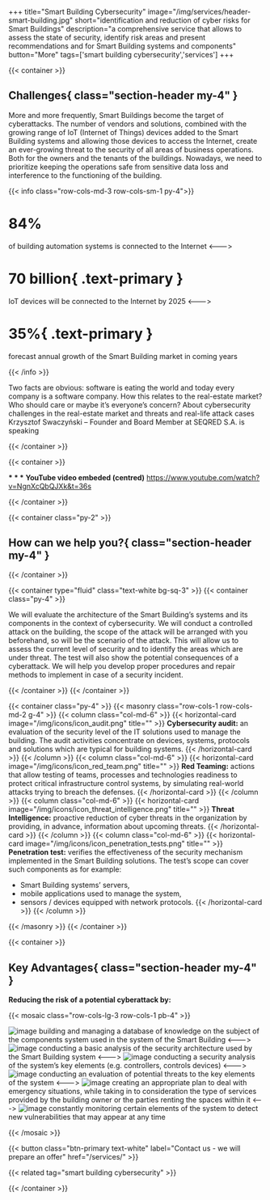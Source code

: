 +++
title="Smart Building Cybersecurity"
image="/img/services/header-smart-building.jpg"
short="identification and reduction of cyber risks for Smart Buildings"
description="a comprehensive service that allows to assess the state of security, identify risk areas and present recommendations and for Smart Building systems and components"
button="More"
tags=['smart building cybersecurity','services']
+++

{{< container >}}
## Challenges{ class="section-header my-4" }

More and more frequently, Smart Buildings become the target of cyberattacks. The number of vendors and solutions, combined with the growing range of IoT (Internet of Things) devices added to the Smart Building systems and allowing those devices to access the Internet, create an ever-growing threat to the security of all areas of business operations. Both for the owners and the tenants of the buildings. Nowadays, we need to prioritize keeping the operations safe from sensitive data loss and interference to the functioning of the building.

{{< info class="row-cols-md-3 row-cols-sm-1 py-4">}}
# __84%__

of building automation systems is
connected to the Internet
<--->
# __70 billion__{ .text-primary }

IoT devices will be connected to
the Internet by 2025
<--->
# __35%__{ .text-primary }

forecast annual growth of the Smart Building market
in coming years

{{< /info >}}

Two facts are obvious: software is eating the world and today every company is a software company. How this relates to the real-estate market? Who should care or maybe it’s everyone’s concern? About cybersecurity challenges in the real-estate market and threats and real-life attack cases Krzysztof Swaczyński – Founder and Board Member at SEQRED S.A. is speaking

{{< /container >}}

{{< container >}}


__* * *__
__YouTube video embeded (centred)__
https://www.youtube.com/watch?v=NgnXcQbQJXk&t=36s

{{< /container >}}

{{< container class="py-2" >}}

## How can we help you?{ class="section-header my-4" }

{{< /container >}}

{{< container type="fluid" class="text-white bg-sq-3" >}}
{{< container class="py-4" >}}

We will evaluate the architecture of the Smart Building’s systems and its components in the context of cybersecurity. We will conduct a controlled attack on the building, the scope of the attack will be arranged with you beforehand, so will be the scenario of the attack. This will allow us to assess the current level of security and to identify the areas which are under threat. The test will also show the potential consequences of a cyberattack. We will help you develop proper procedures and repair methods to implement in case of a security incident. 

{{< /container >}}
{{< /container >}}


{{< container class="py-4" >}}
{{< masonry class="row-cols-1 row-cols-md-2 g-4" >}}
{{< column class="col-md-6" >}}
{{< horizontal-card image="/img/icons/icon_audit.png" title="" >}}
__Cybersecurity audit:__ an evaluation of the security level of the IT solutions used to manage the building. The audit activities concentrate on devices, systems, protocols and solutions which are typical for building systems.
{{< /horizontal-card >}}
{{< /column >}}
{{< column class="col-md-6" >}}
{{< horizontal-card image="/img/icons/icon_red_team.png" title="" >}}
__Red Teaming:__ actions that allow testing of teams, processes and technologies readiness to protect critical infrastructure control systems, by simulating real-world attacks trying to breach the defenses.
{{< /horizontal-card >}}
{{< /column >}}
{{< column class="col-md-6" >}}
{{< horizontal-card image="/img/icons/icon_threat_intelligence.png" title="" >}}
__Threat Intelligence:__ proactive reduction of cyber threats in the organization by providing, in advance, information about upcoming threats.
{{< /horizontal-card >}}
{{< /column >}}
{{< column class="col-md-6" >}}
{{< horizontal-card image="/img/icons/icon_penetration_tests.png" title="" >}}
__Penetration test:__ verifies the effectiveness of the security mechanism implemented in the Smart Building solutions. The test’s scope can cover such components as for example:
* Smart Building systems’ servers,
* mobile applications used to manage the system,
* sensors / devices equipped with network protocols.
{{< /horizontal-card >}}
{{< /column >}}


{{< /masonry >}}
{{< /container >}}


{{< container >}}

## Key Advantages{ class="section-header my-4" }

__Reducing the risk of a potential cyberattack by:__

{{< mosaic class="row-cols-lg-3 row-cols-1 pb-4" >}}

![image](/img/icons/Seqred_ik_32.png)
building and managing a database of knowledge on the subject of the components system used in the system of the Smart Building
<--->
![image](/img/icons/Seqred_Smart_Building.png)
conducting a basic analysis of the security architecture used by the Smart Building system
<--->
![image](/img/icons/icon_profit.png)
conducting a security analysis of the system’s key elements (e.g. controllers, controls devices)
<--->
![image](/img/icons/icon_lock_2.png)
conducting an evaluation of potential threats to the key elements of the system
<--->
![image](/img/icons/profit3.png)
creating an appropriate plan to deal with emergency situations, while taking in to consideration the type of services provided by the building owner or the parties renting the spaces within it
<--->
![image](/img/icons/profit2.png)
constantly monitoring certain elements of the system to detect new vulnerabilities that may appear at any time

{{< /mosaic >}}

{{< button class="btn-primary text-white" label="Contact us - we will prepare an offer" href="/services/" >}}

{{< related tag="smart building cybersecurity" >}}


{{< /container >}}